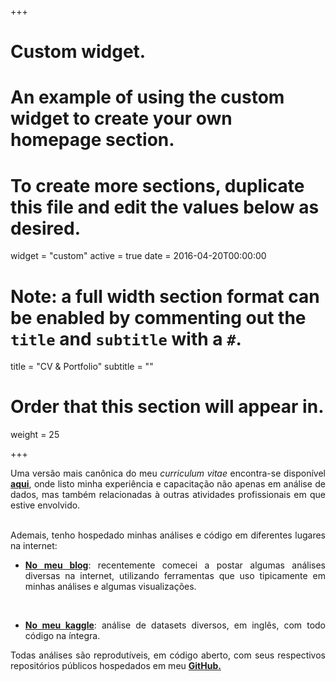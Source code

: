 +++
# Custom widget.
# An example of using the custom widget to create your own homepage section.
# To create more sections, duplicate this file and edit the values below as desired.
widget = "custom"
active = true
date = 2016-04-20T00:00:00

# Note: a full width section format can be enabled by commenting out the `title` and `subtitle` with a `#`.
title = "CV & Portfolio"
subtitle = ""

# Order that this section will appear in.
weight = 25

+++

<DIV align="justify">Uma versão mais canônica do meu <i>curriculum vitae</i> encontra-se disponível <b><a href="cv/" target="_blank">aqui</a></b>, onde listo minha experiência e capacitação não apenas em análise de dados, mas também relacionadas à outras atividades profissionais em que estive envolvido.
<br><br>

Ademais, tenho hospedado minhas análises e código em diferentes lugares na internet:

* <b><a href="https://lucasmoraes.blog" target="_blank">No meu blog</a></b>: recentemente comecei a postar algumas análises diversas na internet, utilizando ferramentas que uso tipicamente em minhas análises e algumas visualizações.
<br>

* <b><a href="https://www.kaggle.com/moraessaur/" target="_blank">No meu kaggle</a></b>: análise de datasets diversos, em inglês, com todo código na íntegra.

Todas análises são reprodutíveis, em código aberto, com seus respectivos repositórios públicos hospedados em meu <b><a href="https://www.github.com/moraessaur/" target="_blank">GitHub.</a></b>
